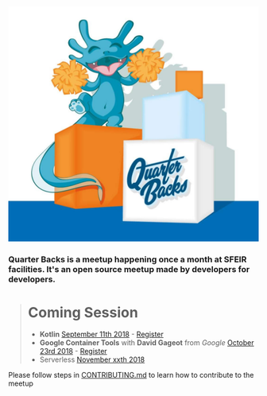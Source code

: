 <!-- ### Archived 
### External Events
- [Hashicorp User Group Meetup HUG](https://github.com/Sfeir/quarters-back/milestone/1000) *reported...*
### Touchdowns
- [May 2nd 2017](https://github.com/Sfeir/quarters-back/releases/tag/qb-20170502) *released*
- [June 6th 2017](https://github.com/Sfeir/quarters-back/releases/tag/qb-20170606) *released*
- [July 4th 2017](https://github.com/Sfeir/quarters-back/releases/tag/untagged-0de37cfd7faeec7fb839) *CANCELLED*
- [September 5th 2017](https://github.com/Sfeir/quarters-back/releases/tag/qb-20170912) *released on September 12th*
- [October 17th 2017](https://github.com/Sfeir/quarters-back/milestone/5) *confirmed*
- [November 14th 2017](https://github.com/Sfeir/quarters-back/milestone/6) 
- Server Side Javascript [February 9th 2018](https://github.com/Sfeir/quarters-back/milestone/8)
- Happy Birthday Quarter Backs [May 22nd 2018](https://github.com/Sfeir/quarters-back/milestone/11) 
- **Cloud Native Applications** [Tuesday July 10th 2018](https://github.com/Sfeir/quarters-back/milestone/12) 
![gcp logo](assets/gcp-logo.png)
> - **Nuts and Bolts** [August 21st 2018](https://github.com/Sfeir/quarters-back/milestone/15) - [Register](https://sfeir.facebook.com/events/1864748226915116/)
-->
![logo quarters back 2018](assets/jean-cloud.jpg)

### Quarter Backs is a meetup happening once a month at SFEIR facilities. It's an open source meetup made by developers for developers.

> # Coming Session
> - **Kotlin** [September 11th 2018](https://github.com/Sfeir/quarters-back/milestone/13) - [Register](https://sfeir.facebook.com/events/271065980146745/)
> - **Google Container Tools** with **David Gageot** from *Google* [October 23rd 2018](https://github.com/Sfeir/quarters-back/milestone/17) - [Register](#)
> - Serverless [November xxth 2018](https://github.com/Sfeir/quarters-back/milestone/16)

Please follow steps in [CONTRIBUTING.md](CONTRIBUTING.md) to learn how to contribute to the meetup
